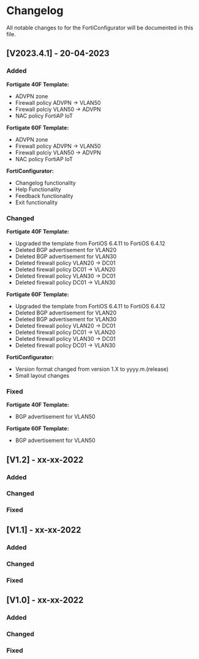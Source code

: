 # Changelog
All notable changes to for the FortiConfigurator will be documented in this file.

## [V2023.4.1] - 20-04-2023
 
### Added

**Fortigate 40F Template:**

- ADVPN zone
- Firewall policy ADVPN -> VLAN50
- Firewall polciy VLAN50 -> ADVPN
- NAC policy FortiAP IoT

**Fortigate 60F Template:**

- ADVPN zone
- Firewall policy ADVPN -> VLAN50
- Firewall polciy VLAN50 -> ADVPN
- NAC policy FortiAP IoT

**FortiConfigurator:**

- Changelog functionality
- Help Functionality
- Feedback functionality
- Exit functionality
   
### Changed

**Fortigate 40F Template:**

- Upgraded the template from FortiOS 6.4.11 to FortiOS 6.4.12
- Deleted BGP advertisement for VLAN20
- Deleted BGP advertisement for VLAN30
- Deleted firewall policy VLAN20 -> DC01
- Deleted firewall policy DC01 -> VLAN20
- Deleted firewall policy VLAN30 -> DC01
- Deleted firewall policy DC01 -> VLAN30

**Fortigate 60F Template:**

- Upgraded the template from FortiOS 6.4.11 to FortiOS 6.4.12
- Deleted BGP advertisement for VLAN20
- Deleted BGP advertisement for VLAN30
- Deleted firewall policy VLAN20 -> DC01
- Deleted firewall policy DC01 -> VLAN20
- Deleted firewall policy VLAN30 -> DC01
- Deleted firewall policy DC01 -> VLAN30


**FortiConfigurator:**

- Version format changed from version 1.X to yyyy.m.(release)
- Small layout changes

### Fixed

**Fortigate 40F Template:**

- BGP advertisement for VLAN50

**Fortigate 60F Template:**

- BGP advertisement for VLAN50

## [V1.2] - xx-xx-2022
 
### Added
   
### Changed
 
### Fixed

## [V1.1] - xx-xx-2022
 
### Added
   
### Changed
 
### Fixed

## [V1.0] - xx-xx-2022
 
### Added
   
### Changed
 
### Fixed

